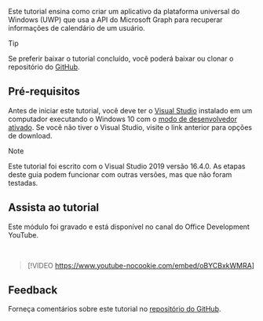 <!-- markdownlint-disable MD002 MD041 -->

Este tutorial ensina como criar um aplicativo da plataforma universal do Windows (UWP) que usa a API do Microsoft Graph para recuperar informações de calendário de um usuário.

> [!TIP]
> Se preferir baixar o tutorial concluído, você poderá baixar ou clonar o repositório do [GitHub](https://github.com/microsoftgraph/msgraph-training-uwp).

## <a name="prerequisites"></a>Pré-requisitos

Antes de iniciar este tutorial, você deve ter o [Visual Studio](https://visualstudio.microsoft.com/vs/) instalado em um computador executando o Windows 10 com o [modo de desenvolvedor ativado](https://docs.microsoft.com/windows/uwp/get-started/enable-your-device-for-development). Se você não tiver o Visual Studio, visite o link anterior para opções de download.

> [!NOTE]
> Este tutorial foi escrito com o Visual Studio 2019 versão 16.4.0. As etapas deste guia podem funcionar com outras versões, mas que não foram testadas.

## <a name="watch-the-tutorial"></a>Assista ao tutorial

Este módulo foi gravado e está disponível no canal do Office Development YouTube.

<!-- markdownlint-disable MD033 MD034 -->
<br/>

> [!VIDEO https://www.youtube-nocookie.com/embed/oBYCBxkWMRA]
<!-- markdownlint-enable MD033 MD034 -->

## <a name="feedback"></a>Feedback

Forneça comentários sobre este tutorial no [repositório do GitHub](https://github.com/microsoftgraph/msgraph-training-uwp).

